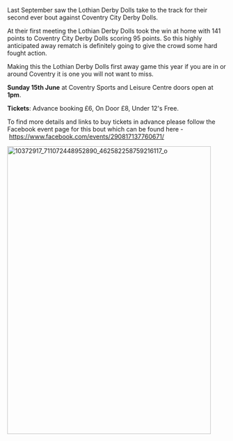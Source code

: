 <html><body><p>Last September saw the Lothian Derby Dolls take to the track for their second ever bout against Coventry City Derby Dolls.

At their first meeting the Lothian Derby Dolls took the win at home with 141 points to Coventry City Derby Dolls scoring 95 points. So this highly anticipated away rematch is definitely going to give the crowd some hard fought action.

Making this the Lothian Derby Dolls first away game this year if you are in or around Coventry it is one you will not want to miss.

<strong>Sunday 15th June</strong> at Coventry Sports and Leisure Centre doors open at <strong>1pm</strong>.

<strong>Tickets</strong>: Advance booking £6, On Door £8, Under 12's Free.

To find more details and links to buy tickets in advance please follow the Facebook event page for this bout which can be found here -  <a href="https://www.facebook.com/events/290817137760671/">https://www.facebook.com/events/290817137760671/</a>

<a href="/2014/06/10372917_711072448952890_462582258759216117_o.jpg"><img class="wp-image-3470 aligncenter" src="http://www.scottishrollerderbyblog.com/2014/06/10372917_711072448952890_462582258759216117_o.jpg?w=614" alt="10372917_711072448952890_462582258759216117_o" width="468" height="662"></a>

 

 

 </p></body></html>
